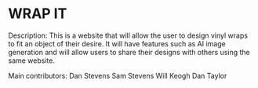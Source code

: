 # WRAP IT

Description:
This is a website that will allow the user to design vinyl wraps to fit an object of their desire. It will have features such as AI image generation and will allow users to share their designs with others using the same website.


Main contributors:
Dan Stevens
Sam Stevens
Will Keogh
Dan Taylor
